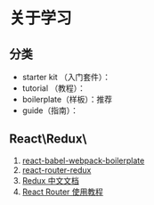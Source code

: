 # 关于学习

## 分类

- starter kit （入门套件）：
- tutorial （教程）：
- boilerplate（样板）：推荐
- guide（指南）：

## React\Redux\

1. [react-babel-webpack-boilerplate](https://github.com/ruanyf/react-babel-webpack-boilerplate)
2. [react-router-redux](https://github.com/reactjs/react-router-redux/tree/master/examples/basic)
3. [Redux 中文文档](http://github.com/camsong/redux-in-chinese)
4. [React Router 使用教程](http://www.ruanyifeng.com/blog/2016/05/react_router.html)